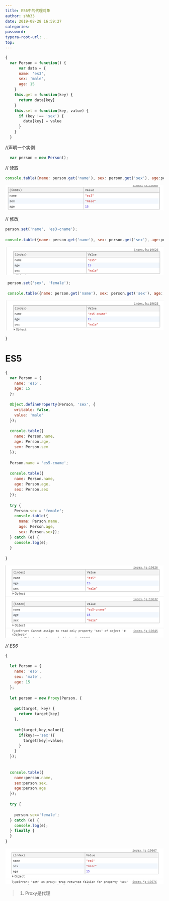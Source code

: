 ```yaml
---
title: ES6中的代理对象
author: shh33
date: 2019-08-28 16:59:27
categories:
password:
typora-root-url: ..
top:
---
```


```javascript
{
  var Person = function() {
​      var data = {
​      name: 'es3',
​      sex: 'male',
​      age: 15
​    }
​    this.get = function(key) {
​      return data[key]
​    }
​    this.set = function(key, value) {
​      if (key !== 'sex') {
​        data[key] = value
​      }
​    }
  }
```

//声明一个实例

```javascript
  var person = new Person();
```

  // 读取

```javascript
console.table({name: person.get('name'), sex: person.get('sex'), age:person.get('age')});
```

![1566981354107](/images/1566981354107.png)

  // 修改

```javascript
person.set('name', 'es3-cname');

console.table({name: person.get('name'), sex: person.get('sex'), age:person.get('age')});
```

![1566981519105](/images/1566981519105.png)

```javascript
 person.set('sex', 'female');

 console.table({name: person.get('name'), sex: person.get('sex'), age: person.get('age')});
```

![1566981533339](/images/1566981533339.png)

```
}
```

# ES5

```javascript
{
  var Person = {
​    name: 'es5', 
​    age: 15
  };
  
  Object.defineProperty(Person, 'sex', {
​    writable: false,
​    value: 'male'
  });
  
  console.table({
​    name: Person.name,
​    age: Person.age,
​    sex: Person.sex
  });
  
  Person.name = 'es5-cname';
  
  console.table({
​    name: Person.name,
​    age: Person.age,
​    sex: Person.sex
  });

  try {
​    Person.sex = 'female';
​    console.table({
​      name: Person.name,
​      age: Person.age,
​      sex: Person.sex});
  } catch (e) {
​    console.log(e);
  }

} 
```

![1566981878277](/images/1566981878277.png)

*// ES6*

```javascript
{

  let Person = {
​    name: 'es6',
​    sex: 'male',
​    age: 15
  };
  
  let person = new Proxy(Person, {
  
​    get(target, key) {
​      return target[key]
​    },

​    set(target,key,value){
​      if(key!=='sex'){
​        target[key]=value;
​      }
​    }
  });


  console.table({
​    name:person.name,
​    sex:person.sex,
​    age:person.age
  });

  try {

​    person.sex='female';
  } catch (e) {
​    console.log(e);
  } finally {
  }
}
```

![1566982135689](/images/1566982135689.png)

> 1. Proxy是代理
